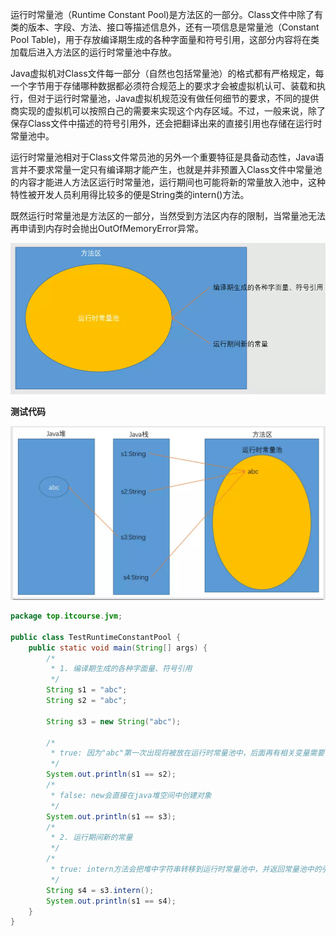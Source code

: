 运行时常量池（Runtime Constant Pool)是方法区的一部分。Class文件中除了有类的版本、字段、方法、接口等描述信息外，还有一项信息是常量池（Constant Pool Table)，用于存放编译期生成的各种字面量和符号引用，这部分内容将在类加载后进入方法区的运行时常量池中存放。

Java虚拟机对Class文件每一部分（自然也包括常量池）的格式都有严格规定，每一个字节用于存储哪种数据都必须符合规范上的要求才会被虚拟机认可、装载和执行，但对于运行时常量池，Java虚拟机规范没有做任何细节的要求，不同的提供商实现的虚拟机可以按照白己的需要来实现这个内存区域。不过，一般来说，除了保存Class文件中描述的符号引用外，还会把翻译出来的直接引用也存储在运行时常量池中。

运行时常量池相对于Class文件常员池的另外一个重要特征是具备动态性，Java语言并不要求常量一定只有编译期才能产生，也就是并非预置入Class文件中常量池的内容才能进人方法区运行时常量池，运行期间也可能将新的常量放入池中，这种特性被开发人员利用得比较多的便是String类的intern()方法。

既然运行时常量池是方法区的一部分，当然受到方法区内存的限制，当常量池无法再申请到内存时会抛出OutOfMemoryError异常。

![](2.1.4/1.jpg)

**测试代码**

![](2.1.4/2.jpg)
```java
package top.itcourse.jvm;

public class TestRuntimeConstantPool {
    public static void main(String[] args) {
        /*
         * 1. 编译期生成的各种字面量、符号引用
         */
        String s1 = "abc";
        String s2 = "abc";
        
        String s3 = new String("abc");
        
        /*
         * true: 因为"abc"第一次出现将被放在运行时常量池中，后面再有相关变量需要使用，就直接指向它
         */
        System.out.println(s1 == s2);
        /*
         * false: new会直接在java堆空间中创建对象
         */
        System.out.println(s1 == s3);
        /*
         * 2. 运行期间新的常量
         */
        /*
         * true: intern方法会把堆中字符串转移到运行时常量池中，并返回常量池中的引用
         */
        String s4 = s3.intern();
        System.out.println(s1 == s4);
    }
}
```
